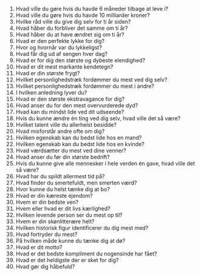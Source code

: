 1. Hvad ville du gøre hvis du havde 6 måneder tilbage at leve i?
2. Hvad ville du gøre hvis du havde 10 milliarder kroner?
3. Hvilke råd ville du give dig selv for ti år siden?
4. Hvad håber du forbliver det samme om ti år?
5. Hvad håber du at have ændret sig om ti år?
6. Hvad er den perfekte lykke for dig?
7. Hvor og hvornår var du lykkeligst?
8. Hvad får dig ud af sengen hver dag?
9. Hvad er for dig den største og dybeste elendighed?
10. Hvad er dit mest markante kendetegn?
11. Hvad er din største frygt?
12. Hvilket personlighedstræk fordømmer du mest ved dig selv?
13. Hvilket personlighedstræk fordømmer du mest i andre?
14. I hvilken anledning lyver du?
15. Hvad er den største ekstravagance for dig?
16. Hvad anser du for den mest overvurderede dyd?
17. Hvad kan du mindst lide ved dit udseende?
18. Hvis du kunne ændre én ting ved dig selv, hvad ville det så være?
19. Hvilket talent ville du allerhelst besidde?
20. Hvad misforstår andre ofte om dig?
21. Hvilken egenskab kan du bedst lide hos en mand?
22. Hvilken egenskab kan du bedst lide hos en kvinde?
23. Hvad værdsætter du mest ved dine venner?
24. Hvad anser du før din største bedrift?
25. Hvis du kunne give alle mennesker i hele verden én gave, hvad ville det så være?
26. Hvad har du spildt allermest tid på?
27. Hvad finder du smertefuldt, men smerten værd?
28. Hvor kunne du helst tænke dig at bo?
29. Hvad er din kæreste ejendom?
30. Hvem er din bedste ven?
31. Hvem eller hvad er dit livs kærlighed?
32. Hvilken levende person ser du mest op til?
33. Hvem er din skønlitterære helt?
34. Hvilken historisk figur identificerer du dig mest med?
35. Hvad fortryder du mest?
36. På hvilken måde kunne du tænke dig at dø?
37. Hvad er dit motto?
38. Hvad er det bedste kompliment du nogensinde har fået?
39. Hvad er det heldigste der er sket for dig?
40. Hvad gør dig håbefuld?
